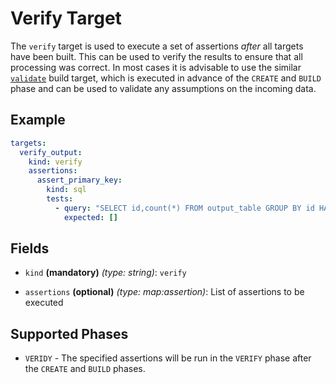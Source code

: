 # Verify Target

The `verify` target is used to execute a set of assertions *after* all targets have been built. This can be used to
verify the results to ensure that all processing was correct. In most cases it is advisable to use the similar 
[`validate`](validate.md) build target, which is executed in advance of the `CREATE` and `BUILD` phase and can be
used to validate any assumptions on the incoming data.

## Example

```yaml
targets:
  verify_output:
    kind: verify
    assertions:
      assert_primary_key:
        kind: sql
        tests:
          - query: "SELECT id,count(*) FROM output_table GROUP BY id HAVING count(*) > 0"
            expected: []
```

## Fields

* `kind` **(mandatory)** *(type: string)*: `verify`

* `assertions` **(optional)** *(type: map:assertion)*:
  List of assertions to be executed


## Supported Phases
* `VERIDY` - The specified assertions will be run in the `VERIFY` phase after the `CREATE` and `BUILD` phases.
